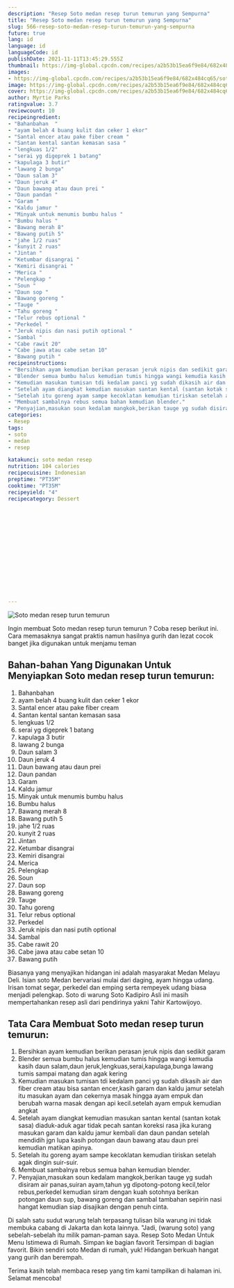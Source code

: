 ```yaml
---
description: "Resep Soto medan resep turun temurun yang Sempurna"
title: "Resep Soto medan resep turun temurun yang Sempurna"
slug: 566-resep-soto-medan-resep-turun-temurun-yang-sempurna
future: true
lang: id
language: id
languageCode: id
publishDate: 2021-11-11T13:45:29.555Z 
thumbnail: https://img-global.cpcdn.com/recipes/a2b53b15ea6f9e84/682x484cq65/soto-medan-resep-turun-temurun-foto-resep-utama.webp
images:
- https://img-global.cpcdn.com/recipes/a2b53b15ea6f9e84/682x484cq65/soto-medan-resep-turun-temurun-foto-resep-utama.webp
image: https://img-global.cpcdn.com/recipes/a2b53b15ea6f9e84/682x484cq65/soto-medan-resep-turun-temurun-foto-resep-utama.webp
cover: https://img-global.cpcdn.com/recipes/a2b53b15ea6f9e84/682x484cq65/soto-medan-resep-turun-temurun-foto-resep-utama.webp
author: Myrtie Parks
ratingvalue: 3.7
reviewcount: 10
recipeingredient:
- "Bahanbahan  "
- "ayam belah 4 buang kulit dan ceker 1 ekor"
- "Santal encer atau pake fiber cream "
- "Santan kental santan kemasan sasa "
- "lengkuas 1/2"
- "serai yg digeprek 1 batang"
- "kapulaga 3 butir"
- "lawang 2 bunga"
- "Daun salam 3"
- "Daun jeruk 4"
- "Daun bawang atau daun prei "
- "Daun pandan "
- "Garam "
- "Kaldu jamur "
- "Minyak untuk menumis bumbu halus "
- "Bumbu halus "
- "Bawang merah 8"
- "Bawang putih 5"
- "jahe 1/2 ruas"
- "kunyit 2 ruas"
- "Jintan "
- "Ketumbar disangrai "
- "Kemiri disangrai "
- "Merica "
- "Pelengkap "
- "Soun "
- "Daun sop "
- "Bawang goreng "
- "Tauge "
- "Tahu goreng "
- "Telur rebus optional "
- "Perkedel "
- "Jeruk nipis dan nasi putih optional "
- "Sambal "
- "Cabe rawit 20"
- "Cabe jawa atau cabe setan 10"
- "Bawang putih "
recipeinstructions:
- "Bersihkan ayam kemudian berikan perasan jeruk nipis dan sedikit garam"
- "Blender semua bumbu halus kemudian tumis hingga wangi kemudia kasih daun salam,daun jeruk,lengkuas,serai,kapulaga,bunga lawang tumis sampai matang dan agak kering"
- "Kemudian masukan tumisan tdi kedalam panci yg sudah dikasih air dan fiber cream atau bisa santan encer,kasih garam dan kaldu jamur setelah itu masukan ayam dan cekernya masak hingga ayam empuk dan berubah warna masak dengan api kecil.setelah ayam empuk kemudian angkat"
- "Setelah ayam diangkat kemudian masukan santan kental (santan kotak sasa) diaduk-aduk agar tidak pecah santan koreksi rasa jika kurang masukan garam dan kaldu jamur kembali dan daun pandan setelah mendidih jgn lupa kasih potongan daun bawang atau daun prei kemudian matikan apinya."
- "Setelah itu goreng ayam sampe kecoklatan kemudian tiriskan setelah agak dingin suir-suir."
- "Membuat sambalnya rebus semua bahan kemudian blender."
- "Penyajian,masukan soun kedalam mangkok,berikan tauge yg sudah disiram air panas,suiran ayam,tahun yg dipotong-potong kecil,telor rebus,perkedel kemudian siram dengan kuah sotohnya berikan potongan daun sup, bawang goreng dan sambal tambahan sepirin nasi hangat kemudian siap disajikan dengan penuh cinta."
categories:
- Resep
tags:
- soto
- medan
- resep

katakunci: soto medan resep 
nutrition: 104 calories
recipecuisine: Indonesian
preptime: "PT35M"
cooktime: "PT35M"
recipeyield: "4"
recipecategory: Dessert


     
    
    
    
    
    
    
    
    
    
    
      
    
---
```



![Soto medan resep turun temurun](https://img-global.cpcdn.com/recipes/a2b53b15ea6f9e84/682x484cq65/soto-medan-resep-turun-temurun-foto-resep-utama.webp)

Ingin membuat Soto medan resep turun temurun ? Coba resep berikut ini. Cara memasaknya sangat praktis namun hasilnya gurih dan lezat cocok banget jika digunakan untuk menjamu teman

<!--inarticleads1-->

## Bahan-bahan Yang Digunakan Untuk Menyiapkan Soto medan resep turun temurun:

1. Bahanbahan  
1. ayam belah 4 buang kulit dan ceker 1 ekor
1. Santal encer atau pake fiber cream 
1. Santan kental santan kemasan sasa 
1. lengkuas 1/2
1. serai yg digeprek 1 batang
1. kapulaga 3 butir
1. lawang 2 bunga
1. Daun salam 3
1. Daun jeruk 4
1. Daun bawang atau daun prei 
1. Daun pandan 
1. Garam 
1. Kaldu jamur 
1. Minyak untuk menumis bumbu halus 
1. Bumbu halus 
1. Bawang merah 8
1. Bawang putih 5
1. jahe 1/2 ruas
1. kunyit 2 ruas
1. Jintan 
1. Ketumbar disangrai 
1. Kemiri disangrai 
1. Merica 
1. Pelengkap 
1. Soun 
1. Daun sop 
1. Bawang goreng 
1. Tauge 
1. Tahu goreng 
1. Telur rebus optional 
1. Perkedel 
1. Jeruk nipis dan nasi putih optional 
1. Sambal 
1. Cabe rawit 20
1. Cabe jawa atau cabe setan 10
1. Bawang putih 

Biasanya yang menyajikan hidangan ini adalah masyarakat Medan Melayu Deli. Isian soto Medan bervariasi mulai dari daging, ayam hingga udang. Irisan tomat segar, perkedel dan emping serta rempeyek udang biasa menjadi pelengkap. Soto di warung Soto Kadipiro Asli ini masih mempertahankan resep asli dari pendirinya yakni Tahir Kartowijoyo. 

<!--inarticleads2-->

## Tata Cara Membuat Soto medan resep turun temurun:

1. Bersihkan ayam kemudian berikan perasan jeruk nipis dan sedikit garam
1. Blender semua bumbu halus kemudian tumis hingga wangi kemudia kasih daun salam,daun jeruk,lengkuas,serai,kapulaga,bunga lawang tumis sampai matang dan agak kering
1. Kemudian masukan tumisan tdi kedalam panci yg sudah dikasih air dan fiber cream atau bisa santan encer,kasih garam dan kaldu jamur setelah itu masukan ayam dan cekernya masak hingga ayam empuk dan berubah warna masak dengan api kecil.setelah ayam empuk kemudian angkat
1. Setelah ayam diangkat kemudian masukan santan kental (santan kotak sasa) diaduk-aduk agar tidak pecah santan koreksi rasa jika kurang masukan garam dan kaldu jamur kembali dan daun pandan setelah mendidih jgn lupa kasih potongan daun bawang atau daun prei kemudian matikan apinya.
1. Setelah itu goreng ayam sampe kecoklatan kemudian tiriskan setelah agak dingin suir-suir.
1. Membuat sambalnya rebus semua bahan kemudian blender.
1. Penyajian,masukan soun kedalam mangkok,berikan tauge yg sudah disiram air panas,suiran ayam,tahun yg dipotong-potong kecil,telor rebus,perkedel kemudian siram dengan kuah sotohnya berikan potongan daun sup, bawang goreng dan sambal tambahan sepirin nasi hangat kemudian siap disajikan dengan penuh cinta.


Di salah satu sudut warung telah terpasang tulisan bila warung ini tidak membuka cabang di Jakarta dan kota lainnya. &#34;Jadi, (warung soto) yang sebelah-sebelah itu milik paman-paman saya. Resep Soto Medan Untuk Menu Istimewa di Rumah. Simpan ke bagian favorit Tersimpan di bagian favorit. Bikin sendiri soto Medan di rumah, yuk! Hidangan berkuah hangat yang gurih dan berempah. 

Terima kasih telah membaca resep yang tim kami tampilkan di halaman ini. Selamat mencoba!
